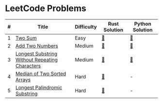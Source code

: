 # LeetCode Problems

| # | Title   | Difficulty | Rust Solution | Python Solution |
|---| ------- | ---------- | ------------- | --------------- |
| 1 | [Two Sum](https://github.com/andrewleverette/leetcode_problems/tree/master/two_sum) | Easy | [📄](https://github.com/andrewleverette/leetcode_problems/blob/master/two_sum/rust/solution/src/lib.rs)| [📄](https://github.com/andrewleverette/leetcode_problems/blob/master/two_sum/python/solution.py) |
| 2 | [Add Two Numbers](https://github.com/andrewleverette/leetcode_problems/tree/master/add_two_numbers) | Medium | [📄](https://github.com/andrewleverette/leetcode_problems/blob/master/add_two_numbers/rust/add_two_numbers/src/lib.rs)| [📄](https://github.com/andrewleverette/leetcode_problems/blob/master/add_two_numbers/python/add_two_numbers.py) |
| 3 | [Longest Substring Without Repeating Characters](https://github.com/andrewleverette/leetcode_problems/tree/master/longest_substring_without_repeating_characters) | Medium | [📄](https://github.com/andrewleverette/leetcode_problems/blob/master/longest_substring_without_repeating_characters/rust/solution/src/lib.rs)| [📄](https://github.com/andrewleverette/leetcode_problems/blob/master/longest_substring_without_repeating_characters/python/solution.py) |
| 4 | [Median of Two Sorted Arrays](https://github.com/andrewleverette/leetcode_problems/tree/master/median_of_two_sorted_arrays) | Hard | [📄](https://github.com/andrewleverette/leetcode_problems/blob/master/median_of_two_sorted_arrays/rust/solution/src/lib.rs)| - |
| 5 | [Longest Palindromic Substring](https://github.com/andrewleverette/leetcode_problems/tree/master/longest_palindromic_substring) | Hard | [📄](https://github.com/andrewleverette/leetcode_problems/blob/master/longest_palindromic_substring/rust/solution/src/lib.rs)| - |